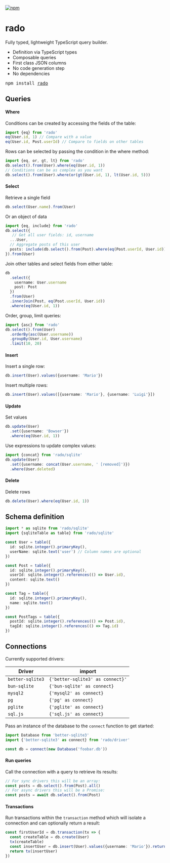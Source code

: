 [![npm](https://img.shields.io/npm/v/rado.svg)](https://npmjs.org/package/rado)

# rado

Fully typed, lightweight TypeScript query builder.

- Definition via TypeScript types
- Composable queries
- First class JSON columns
- No code generation step
- No dependencies

<pre>npm install <a href="https://www.npmjs.com/package/rado">rado</a></pre>

## Queries

#### Where

Conditions can be created by accessing the fields of the table:

```ts
import {eq} from 'rado'
eq(User.id, 1) // Compare with a value
eq(User.id, Post.userId) // Compare to fields on other tables
```

Rows can be selected by passing the condition in the where method:

```ts
import {eq, or, gt, lt} from 'rado'
db.select().from(User).where(eq(User.id, 1))
// Conditions can be as complex as you want
db.select().from(User).where(or(gt(User.id, 1), lt(User.id, 5)))
```

#### Select

Retrieve a single field

```ts
db.select(User.name).from(User)
```

Or an object of data

```ts
import {eq, include} from 'rado'
db.select({
   // Get all user fields: id, username
  ...User,
  // Aggregate posts of this user
  posts: include(db.select().from(Post).where(eq(Post.userId, User.id))) 
}).from(User)
```

Join other tables and select fields from either table:

```ts
db
  .select({
    username: User.username
    post: Post
  })
  .from(User)
  .innerJoin(Post, eq(Post.userId, User.id))
  .where(eq(User.id, 1))
```

Order, group, limit queries:

```ts
import {asc} from 'rado'
db.select().from(User)
  .orderBy(asc(User.username))
  .groupBy(User.id, User.username)
  .limit(10, 20)
```

#### Insert

Insert a single row:

```ts
db.insert(User).values({username: 'Mario'})
```

Insert multiple rows:

```ts
db.insert(User).values([{username: 'Mario'}, {username: 'Luigi'}])
```

#### Update

Set values

```ts
db.update(User)
  .set({username: 'Bowser'})
  .where(eq(User.id, 1))
```

Use expressions to update complex values:

```ts
import {concat} from 'rado/sqlite'
db.update(User)
  .set({username: concat(User.username, ' [removed]')})
  .where(User.deleted)
```

#### Delete

Delete rows

```ts
db.delete(User).where(eq(User.id, 1))
```

## Schema definition

```ts
import * as sqlite from 'rado/sqlite'
import {sqliteTable as table} from 'rado/sqlite'

const User = table({
  id: sqlite.integer().primaryKey(),
  userName: sqlite.text('user') // Column names are optional
})

const Post = table({
  id: sqlite.integer().primaryKey(),
  userId: sqlite.integer().references(() => User.id),
  content: sqlite.text()
})

const Tag = table({
  id: sqlite.integer().primaryKey(),
  name: sqlite.text()
})

const PostTags = table({
  postId: sqlite.integer().references(() => Post.id),
  tagId: sqlite.integer().references(() => Tag.id)
})
```

## Connections

Currently supported drivers:

| Driver           | import                           |
| ---------------- | -------------------------------- |
| `better-sqlite3` | `{'better-sqlite3' as connect}'` |
| `bun-sqlite`     | `{'bun-sqlite' as connect}`      |
| `mysql2`         | `{'mysql2' as connect}`          |
| `pg`             | `{'pg' as connect}`              |
| `pglite`         | `{'pglite' as connect}`          |
| `sql.js`         | `{'sql.js' as connect}`          |

Pass an instance of the database to the `connect` function to get started:

```ts
import Database from 'better-sqlite3'
import {'better-sqlite3' as connect} from 'rado/driver'

const db = connect(new Database('foobar.db'))
```


#### Run queries

Call the connection with a query to retrieve its results:

```ts
// For sync drivers this will be an array:
const posts = db.select().from(Post).all()
// For async drivers this will be a Promise:
const posts = await db.select().from(Post)
```

#### Transactions

Run transactions within the `transaction` method which will isolate a connection
and can optionally return a result:

```ts
const firstUserId = db.transaction(tx => {
  const createTable = db.create(User)
  tx(createTable)
  const insertUser = db.insert(User).values({username: 'Mario'}).returning(User.id)
  return tx(insertUser)
})
```
